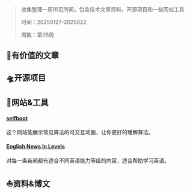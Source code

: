 >收集整理一周所见所闻，包含技术文章资料，开源项目和一些网站工具
>
>时间：20250127-2025022
>
>周数：第05周

## 📜有价值的文章

## 🛸开源项目

## 🚀网站&工具

#### [selfboot](https://gallery.selfboot.cn/zh/algorithms)

这个网站能展示常见算法的可交互动画，让你更好的理解算法。

#### [English News In Levels](https://englishnewsinlevels.com/)

对每一条新闻都有适合不同英语能力等级的内容，适合帮助学习英语。

## ⛵资料&博文